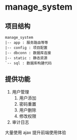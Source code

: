 # manage_system

## 项目结构

```
manage_system
|-- app : 服务路由等等
|-- config : 项目配置
|-- dbconn : 数据库连接
|-- static : 静态资源
`-- sql : 数据库构建代码
```

## 提供功能

1. 用户管理
	1. 用户添加
	2. 密码重置
	3. 用户删除
	4. 修改权限
2. 审计日志

大量使用 ajax 提升前端使用体验